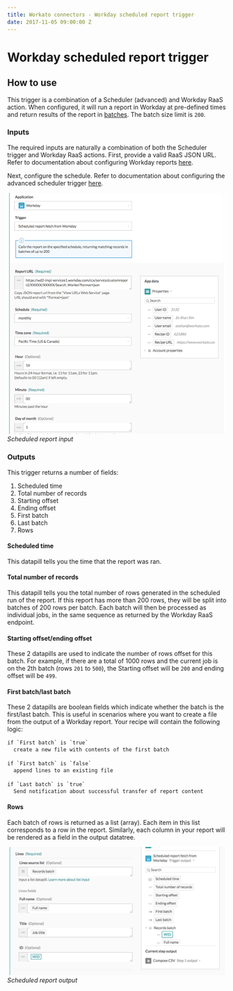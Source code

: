 ```yaml
---
title: Workato connectors - Workday scheduled report trigger
date: 2017-11-05 09:00:00 Z
---
```


# Workday scheduled report trigger

## How to use
This trigger is a combination of a Scheduler (advanced) and Workday RaaS action. When configured, it will run a report in Workday at pre-defined times and return results of the report in [batches](/features/batch-processing.md). The batch size limit is `200`.

### Inputs
The required inputs are naturally a combination of both the Scheduler trigger and Workday RaaS actions. First, provide a valid RaaS JSON URL. Refer to documentation about configuring Workday reports [here](/connectors/workday/workday_raas.md).

Next, configure the schedule. Refer to documentation about configuring the advanced scheduler trigger [here](/features/scheduler.md).

![Scheduled report input](/assets/images/workday/scheduled_report_input.png)
*Scheduled report input*

### Outputs
This trigger returns a number of fields:
1. Scheduled time
2. Total number of records
3. Starting offset
4. Ending offset
5. First batch
6. Last batch
7. Rows

#### Scheduled time
This datapill tells you the time that the report was ran.

#### Total number of records
This datapill tells you the total number of rows generated in the scheduled run of the report. If this report has more than 200 rows, they will be split into batches of 200 rows per batch. Each batch will then be processed as individual jobs, in the same sequence as returned by the Workday RaaS endpoint.

#### Starting offset/ending offset
These 2 datapills are used to indicate the number of rows offset for this batch. For example, if there are a total of 1000 rows and the current job is on the 2th batch (rows `201` to `500`), the Starting offset will be `200` and ending offset will be `499`.

#### First batch/last batch
These 2 datapills are boolean fields which indicate whether the batch is the first/last batch. This is useful in scenarios where you want to create a file from the output of a Workday report. Your recipe will contain the following logic:

```
if `First batch` is `true`
  create a new file with contents of the first batch

if `First batch` is `false`
  append lines to an existing file

if `Last batch` is `true`
  Send notification about successful transfer of report content
```

#### Rows
Each batch of rows is returned as a list (array). Each item in this list corresponds to a row in the report. Similarly, each column in your report will be rendered as a field in the output datatree.

![Scheduled report output](/assets/images/workday/scheduled_report_output.png)
*Scheduled report output*
